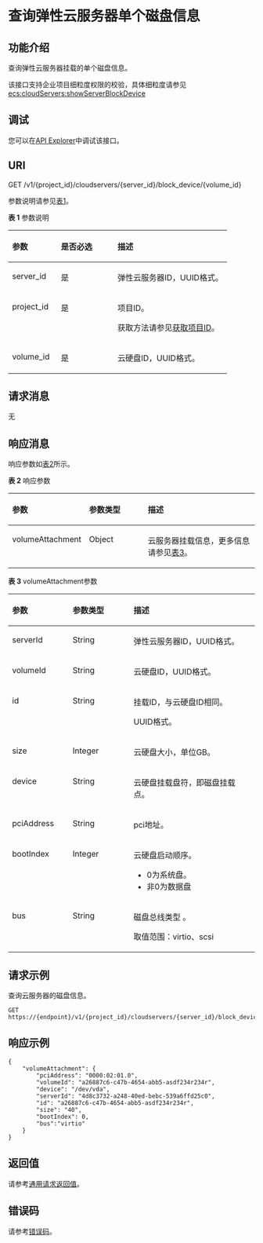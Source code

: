 # 查询弹性云服务器单个磁盘信息<a name="ecs_02_0602"></a>

## 功能介绍<a name="ecs_02_1404_section61843920"></a>

查询弹性云服务器挂载的单个磁盘信息。

该接口支持企业项目细粒度权限的校验，具体细粒度请参见   [ecs:cloudServers:showServerBlockDevice](磁盘管理-33.md)

## 调试<a name="section926243314015"></a>

您可以在[API Explorer](https://apiexplorer.developer.huaweicloud.com/apiexplorer/doc?product=ECS&api=ShowServerBlockDevice)中调试该接口。

## URI<a name="ecs_02_1404_section19724370"></a>

GET /v1/\{project\_id\}/cloudservers/\{server\_id\}/block\_device/\{volume\_id\}

参数说明请参见[表1](#table179834801714)。

**表 1**  参数说明

<a name="table179834801714"></a>
<table><thead align="left"><tr id="row979920482179"><th class="cellrowborder" valign="top" width="22.322232223222326%" id="mcps1.2.4.1.1"><p id="p15031357201719"><a name="p15031357201719"></a><a name="p15031357201719"></a>参数</p>
</th>
<th class="cellrowborder" valign="top" width="25.872587258725872%" id="mcps1.2.4.1.2"><p id="p65038576174"><a name="p65038576174"></a><a name="p65038576174"></a>是否必选</p>
</th>
<th class="cellrowborder" valign="top" width="51.805180518051806%" id="mcps1.2.4.1.3"><p id="p650335714175"><a name="p650335714175"></a><a name="p650335714175"></a>描述</p>
</th>
</tr>
</thead>
<tbody><tr id="row9799184841719"><td class="cellrowborder" valign="top" width="22.322232223222326%" headers="mcps1.2.4.1.1 "><p id="p35032057131719"><a name="p35032057131719"></a><a name="p35032057131719"></a>server_id</p>
</td>
<td class="cellrowborder" valign="top" width="25.872587258725872%" headers="mcps1.2.4.1.2 "><p id="p145034574175"><a name="p145034574175"></a><a name="p145034574175"></a>是</p>
</td>
<td class="cellrowborder" valign="top" width="51.805180518051806%" headers="mcps1.2.4.1.3 "><p id="p12503957111716"><a name="p12503957111716"></a><a name="p12503957111716"></a><span id="text15503357171711"><a name="text15503357171711"></a><a name="text15503357171711"></a>弹性云服务器</span>ID，UUID格式。</p>
</td>
</tr>
<tr id="row1799144813175"><td class="cellrowborder" valign="top" width="22.322232223222326%" headers="mcps1.2.4.1.1 "><p id="p1250365716175"><a name="p1250365716175"></a><a name="p1250365716175"></a>project_id</p>
</td>
<td class="cellrowborder" valign="top" width="25.872587258725872%" headers="mcps1.2.4.1.2 "><p id="p75031757181718"><a name="p75031757181718"></a><a name="p75031757181718"></a>是</p>
</td>
<td class="cellrowborder" valign="top" width="51.805180518051806%" headers="mcps1.2.4.1.3 "><p id="p6503145716174"><a name="p6503145716174"></a><a name="p6503145716174"></a>项目ID。</p>
<p id="p1850335731712"><a name="p1850335731712"></a><a name="p1850335731712"></a>获取方法请参见<a href="获取项目ID.md">获取项目ID</a>。</p>
</td>
</tr>
<tr id="row12799248151714"><td class="cellrowborder" valign="top" width="22.322232223222326%" headers="mcps1.2.4.1.1 "><p id="p125031357101710"><a name="p125031357101710"></a><a name="p125031357101710"></a>volume_id</p>
</td>
<td class="cellrowborder" valign="top" width="25.872587258725872%" headers="mcps1.2.4.1.2 "><p id="p1650315791714"><a name="p1650315791714"></a><a name="p1650315791714"></a>是</p>
</td>
<td class="cellrowborder" valign="top" width="51.805180518051806%" headers="mcps1.2.4.1.3 "><p id="p1950313575172"><a name="p1950313575172"></a><a name="p1950313575172"></a>云硬盘ID，UUID格式。</p>
</td>
</tr>
</tbody>
</table>

## 请求消息<a name="ecs_02_1404_section43301605"></a>

无

## 响应消息<a name="ecs_02_1404_section54170131"></a>

响应参数如[表2](#table11593131681815)所示。

**表 2**  响应参数

<a name="table11593131681815"></a>
<table><thead align="left"><tr id="row19593141681819"><th class="cellrowborder" valign="top" width="24.552455245524552%" id="mcps1.2.4.1.1"><p id="p11396720141819"><a name="p11396720141819"></a><a name="p11396720141819"></a>参数</p>
</th>
<th class="cellrowborder" valign="top" width="25.382538253825388%" id="mcps1.2.4.1.2"><p id="p10396820131815"><a name="p10396820131815"></a><a name="p10396820131815"></a>参数类型</p>
</th>
<th class="cellrowborder" valign="top" width="50.065006500650064%" id="mcps1.2.4.1.3"><p id="p203961520151813"><a name="p203961520151813"></a><a name="p203961520151813"></a>描述</p>
</th>
</tr>
</thead>
<tbody><tr id="row1459315162187"><td class="cellrowborder" valign="top" width="24.552455245524552%" headers="mcps1.2.4.1.1 "><p id="p14396132001820"><a name="p14396132001820"></a><a name="p14396132001820"></a>volumeAttachment</p>
</td>
<td class="cellrowborder" valign="top" width="25.382538253825388%" headers="mcps1.2.4.1.2 "><p id="p16396192001818"><a name="p16396192001818"></a><a name="p16396192001818"></a>Object</p>
</td>
<td class="cellrowborder" valign="top" width="50.065006500650064%" headers="mcps1.2.4.1.3 "><p id="p19396152051810"><a name="p19396152051810"></a><a name="p19396152051810"></a><span id="text14396620201814"><a name="text14396620201814"></a><a name="text14396620201814"></a>云服务器</span>挂载信息，更多信息请参见<a href="#table1128997111919">表3</a>。</p>
</td>
</tr>
</tbody>
</table>

**表 3**  volumeAttachment参数

<a name="table1128997111919"></a>
<table><thead align="left"><tr id="row02895751919"><th class="cellrowborder" valign="top" width="24.552455245524552%" id="mcps1.2.4.1.1"><p id="p6305121701919"><a name="p6305121701919"></a><a name="p6305121701919"></a>参数</p>
</th>
<th class="cellrowborder" valign="top" width="24.69246924692469%" id="mcps1.2.4.1.2"><p id="p183051517181917"><a name="p183051517181917"></a><a name="p183051517181917"></a>参数类型</p>
</th>
<th class="cellrowborder" valign="top" width="50.75507550755075%" id="mcps1.2.4.1.3"><p id="p14305151711197"><a name="p14305151711197"></a><a name="p14305151711197"></a>描述</p>
</th>
</tr>
</thead>
<tbody><tr id="row1028913718198"><td class="cellrowborder" valign="top" width="24.552455245524552%" headers="mcps1.2.4.1.1 "><p id="p12305151771919"><a name="p12305151771919"></a><a name="p12305151771919"></a>serverId</p>
</td>
<td class="cellrowborder" valign="top" width="24.69246924692469%" headers="mcps1.2.4.1.2 "><p id="p193051817181917"><a name="p193051817181917"></a><a name="p193051817181917"></a>String</p>
</td>
<td class="cellrowborder" valign="top" width="50.75507550755075%" headers="mcps1.2.4.1.3 "><p id="p143055174191"><a name="p143055174191"></a><a name="p143055174191"></a><span id="text23052017131910"><a name="text23052017131910"></a><a name="text23052017131910"></a>弹性云服务器</span>ID，UUID格式。</p>
</td>
</tr>
<tr id="row2028997121920"><td class="cellrowborder" valign="top" width="24.552455245524552%" headers="mcps1.2.4.1.1 "><p id="p19305171718198"><a name="p19305171718198"></a><a name="p19305171718198"></a>volumeId</p>
</td>
<td class="cellrowborder" valign="top" width="24.69246924692469%" headers="mcps1.2.4.1.2 "><p id="p930541714196"><a name="p930541714196"></a><a name="p930541714196"></a>String</p>
</td>
<td class="cellrowborder" valign="top" width="50.75507550755075%" headers="mcps1.2.4.1.3 "><p id="p8305917191913"><a name="p8305917191913"></a><a name="p8305917191913"></a>云硬盘ID，UUID格式。</p>
</td>
</tr>
<tr id="row17289478197"><td class="cellrowborder" valign="top" width="24.552455245524552%" headers="mcps1.2.4.1.1 "><p id="p73057174196"><a name="p73057174196"></a><a name="p73057174196"></a>id</p>
</td>
<td class="cellrowborder" valign="top" width="24.69246924692469%" headers="mcps1.2.4.1.2 "><p id="p123052017201915"><a name="p123052017201915"></a><a name="p123052017201915"></a>String</p>
</td>
<td class="cellrowborder" valign="top" width="50.75507550755075%" headers="mcps1.2.4.1.3 "><p id="p5305717161914"><a name="p5305717161914"></a><a name="p5305717161914"></a>挂载ID，与云硬盘ID相同。</p>
<p id="p2305181713193"><a name="p2305181713193"></a><a name="p2305181713193"></a>UUID格式。</p>
</td>
</tr>
<tr id="row102891178197"><td class="cellrowborder" valign="top" width="24.552455245524552%" headers="mcps1.2.4.1.1 "><p id="p183051817151919"><a name="p183051817151919"></a><a name="p183051817151919"></a>size</p>
</td>
<td class="cellrowborder" valign="top" width="24.69246924692469%" headers="mcps1.2.4.1.2 "><p id="p1930520175199"><a name="p1930520175199"></a><a name="p1930520175199"></a>Integer</p>
</td>
<td class="cellrowborder" valign="top" width="50.75507550755075%" headers="mcps1.2.4.1.3 "><p id="p13058172197"><a name="p13058172197"></a><a name="p13058172197"></a>云硬盘大小，单位GB。</p>
</td>
</tr>
<tr id="row728910715196"><td class="cellrowborder" valign="top" width="24.552455245524552%" headers="mcps1.2.4.1.1 "><p id="p1730521714196"><a name="p1730521714196"></a><a name="p1730521714196"></a>device</p>
</td>
<td class="cellrowborder" valign="top" width="24.69246924692469%" headers="mcps1.2.4.1.2 "><p id="p0305191720197"><a name="p0305191720197"></a><a name="p0305191720197"></a>String</p>
</td>
<td class="cellrowborder" valign="top" width="50.75507550755075%" headers="mcps1.2.4.1.3 "><p id="p430519172190"><a name="p430519172190"></a><a name="p430519172190"></a>云硬盘挂载盘符，即磁盘挂载点。</p>
</td>
</tr>
<tr id="row8289776195"><td class="cellrowborder" valign="top" width="24.552455245524552%" headers="mcps1.2.4.1.1 "><p id="p2030531714194"><a name="p2030531714194"></a><a name="p2030531714194"></a>pciAddress</p>
</td>
<td class="cellrowborder" valign="top" width="24.69246924692469%" headers="mcps1.2.4.1.2 "><p id="p730511711192"><a name="p730511711192"></a><a name="p730511711192"></a>String</p>
</td>
<td class="cellrowborder" valign="top" width="50.75507550755075%" headers="mcps1.2.4.1.3 "><p id="p130510175190"><a name="p130510175190"></a><a name="p130510175190"></a>pci地址。</p>
</td>
</tr>
<tr id="row12892717192"><td class="cellrowborder" valign="top" width="24.552455245524552%" headers="mcps1.2.4.1.1 "><p id="p630516177194"><a name="p630516177194"></a><a name="p630516177194"></a>bootIndex</p>
</td>
<td class="cellrowborder" valign="top" width="24.69246924692469%" headers="mcps1.2.4.1.2 "><p id="p3305101714192"><a name="p3305101714192"></a><a name="p3305101714192"></a>Integer</p>
</td>
<td class="cellrowborder" valign="top" width="50.75507550755075%" headers="mcps1.2.4.1.3 "><p id="p130613177193"><a name="p130613177193"></a><a name="p130613177193"></a>云硬盘启动顺序。</p>
<a name="ul7306017131912"></a><a name="ul7306017131912"></a><ul id="ul7306017131912"><li>0为系统盘。</li><li>非0为数据盘</li></ul>
</td>
</tr>
<tr id="row16289177181915"><td class="cellrowborder" valign="top" width="24.552455245524552%" headers="mcps1.2.4.1.1 "><p id="p6306217101919"><a name="p6306217101919"></a><a name="p6306217101919"></a>bus</p>
</td>
<td class="cellrowborder" valign="top" width="24.69246924692469%" headers="mcps1.2.4.1.2 "><p id="p930691711194"><a name="p930691711194"></a><a name="p930691711194"></a>String</p>
</td>
<td class="cellrowborder" valign="top" width="50.75507550755075%" headers="mcps1.2.4.1.3 "><p id="p1230618170191"><a name="p1230618170191"></a><a name="p1230618170191"></a>磁盘总线类型 。</p>
<p id="p53067173199"><a name="p53067173199"></a><a name="p53067173199"></a>取值范围：virtio、scsi</p>
</td>
</tr>
</tbody>
</table>

## 请求示例<a name="ecs_02_1404_section1828405010213"></a>

查询云服务器的磁盘信息。

```
GET https://{endpoint}/v1/{project_id}/cloudservers/{server_id}/block_device/{volume_id}
```

## 响应示例<a name="section460223513117"></a>

```
{
    "volumeAttachment": {
        "pciAddress": "0000:02:01.0",
        "volumeId": "a26887c6-c47b-4654-abb5-asdf234r234r",
        "device": "/dev/vda",
        "serverId": "4d8c3732-a248-40ed-bebc-539a6ffd25c0",
        "id": "a26887c6-c47b-4654-abb5-asdf234r234r",
        "size": "40",
        "bootIndex": 0,
        "bus":"virtio"
    }
}
```

## 返回值<a name="ecs_02_1404_zh-cn_topic_0092803065_ecs_03_0202_section22960139"></a>

请参考[通用请求返回值](通用请求返回值.md)。

## 错误码<a name="ecs_02_1404_zh-cn_topic_0092803065_ecs_03_0601_zh-cn_topic_0057973179_section23611955"></a>

请参考[错误码](错误码.md)。

